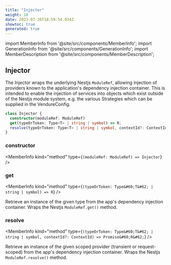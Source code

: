 ```yaml
---
title: "Injector"
weight: 10
date: 2023-07-26T18:59:54.034Z
showtoc: true
generated: true
---
```

<!-- This file was generated from the Vendure source. Do not modify. Instead, re-run the "docs:build" script -->
import MemberInfo from '@site/src/components/MemberInfo';
import GenerationInfo from '@site/src/components/GenerationInfo';
import MemberDescription from '@site/src/components/MemberDescription';


## Injector

<GenerationInfo sourceFile="packages/core/src/common/injector.ts" sourceLine="15" packageName="@vendure/core" />

The Injector wraps the underlying Nestjs `ModuleRef`, allowing injection of providers
known to the application's dependency injection container. This is intended to enable the injection
of services into objects which exist outside of the Nestjs module system, e.g. the various
Strategies which can be supplied in the VendureConfig.

```ts title="Signature"
class Injector {
  constructor(moduleRef: ModuleRef)
  get(typeOrToken: Type<T> | string | symbol) => R;
  resolve(typeOrToken: Type<T> | string | symbol, contextId?: ContextId) => Promise<R>;
}
```

<div className="members-wrapper">

### constructor

<MemberInfo kind="method" type={`(moduleRef: ModuleRef) => Injector`}   />


### get

<MemberInfo kind="method" type={`(typeOrToken: Type&#60;T&#62; | string | symbol) => R`}   />

Retrieve an instance of the given type from the app's dependency injection container.
Wraps the Nestjs `ModuleRef.get()` method.
### resolve

<MemberInfo kind="method" type={`(typeOrToken: Type&#60;T&#62; | string | symbol, contextId?: ContextId) => Promise&#60;R&#62;`}   />

Retrieve an instance of the given scoped provider (transient or request-scoped) from the
app's dependency injection container.
Wraps the Nestjs `ModuleRef.resolve()` method.


</div>
